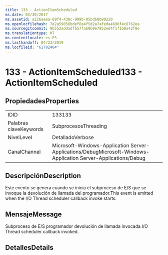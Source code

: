 ```yaml
---
title: 133 - ActionItemScheduled
ms.date: 03/30/2017
ms.assetid: a226aeea-69f4-438c-909b-05bd68b99220
ms.openlocfilehash: 7e2a59056bdef8e4f5d2a7afeda4696f4c8762ea
ms.sourcegitcommit: 9b552addadfb57fab0b9e7852ed4f1f1b8a42f8e
ms.translationtype: MT
ms.contentlocale: es-ES
ms.lasthandoff: 04/23/2019
ms.locfileid: "61782404"
---
```

# <a name="133---actionitemscheduled"></a><span data-ttu-id="f8bfa-102">133 - ActionItemScheduled</span><span class="sxs-lookup"><span data-stu-id="f8bfa-102">133 - ActionItemScheduled</span></span>
## <a name="properties"></a><span data-ttu-id="f8bfa-103">Propiedades</span><span class="sxs-lookup"><span data-stu-id="f8bfa-103">Properties</span></span>  
  
|||  
|-|-|  
|<span data-ttu-id="f8bfa-104">ID</span><span class="sxs-lookup"><span data-stu-id="f8bfa-104">ID</span></span>|<span data-ttu-id="f8bfa-105">133</span><span class="sxs-lookup"><span data-stu-id="f8bfa-105">133</span></span>|  
|<span data-ttu-id="f8bfa-106">Palabras clave</span><span class="sxs-lookup"><span data-stu-id="f8bfa-106">Keywords</span></span>|<span data-ttu-id="f8bfa-107">Subprocesos</span><span class="sxs-lookup"><span data-stu-id="f8bfa-107">Threading</span></span>|  
|<span data-ttu-id="f8bfa-108">Nivel</span><span class="sxs-lookup"><span data-stu-id="f8bfa-108">Level</span></span>|<span data-ttu-id="f8bfa-109">Detallado</span><span class="sxs-lookup"><span data-stu-id="f8bfa-109">Verbose</span></span>|  
|<span data-ttu-id="f8bfa-110">Canal</span><span class="sxs-lookup"><span data-stu-id="f8bfa-110">Channel</span></span>|<span data-ttu-id="f8bfa-111">Microsoft-Windows-Application Server-Applications/Debug</span><span class="sxs-lookup"><span data-stu-id="f8bfa-111">Microsoft-Windows-Application Server-Applications/Debug</span></span>|  
  
## <a name="description"></a><span data-ttu-id="f8bfa-112">Descripción</span><span class="sxs-lookup"><span data-stu-id="f8bfa-112">Description</span></span>  
 <span data-ttu-id="f8bfa-113">Este evento se genera cuando se inicia el subproceso de E/S que se invoque la devolución de llamada del programador.</span><span class="sxs-lookup"><span data-stu-id="f8bfa-113">This event is emitted when the I/O Thread scheduler callback invoke starts.</span></span>  
  
## <a name="message"></a><span data-ttu-id="f8bfa-114">Mensaje</span><span class="sxs-lookup"><span data-stu-id="f8bfa-114">Message</span></span>  
 <span data-ttu-id="f8bfa-115">Subproceso de E/S programador devolución de llamada invocada.</span><span class="sxs-lookup"><span data-stu-id="f8bfa-115">I/O Thread scheduler callback invoked.</span></span>  
  
## <a name="details"></a><span data-ttu-id="f8bfa-116">Detalles</span><span class="sxs-lookup"><span data-stu-id="f8bfa-116">Details</span></span>
